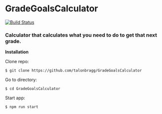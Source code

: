 # GradeGoalsCalculator
[![Build Status](https://travis-ci.org/talonbragg/GradeGoalsCalculator.svg?branch=master)](https://travis-ci.org/talonbragg/GradeGoalsCalculator)

### Calculator that calculates what you need to do to get that next grade.

**Installation**

Clone repo:

`$ git clone https://github.com/talonbragg/GradeGoalsCalculator`

Go to directory:

`$ cd GradeGoalsCalculator`

Start app:

`$ npm run start`